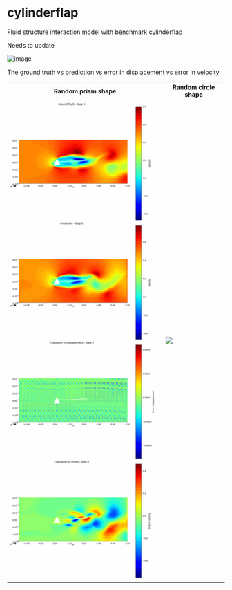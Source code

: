 # cylinderflap
Fluid structure interaction model with benchmark cylinderflap 

Needs to update

<img width="744" alt="image" src="https://github.com/user-attachments/assets/e701a16e-5ee3-442b-8827-716d88f92d1e">

The ground truth vs prediction vs error in displacement vs error in velocity


<table>
  <tr>
    <th>Random prism shape</th>
    <th>Random circle shape</th>
  </tr>
  <tr>
    <td><img src="FSI_anim.gif" width="400" /></td>
    <td><img src="Results.png" width="400"/></td>
  </tr>
</table>
